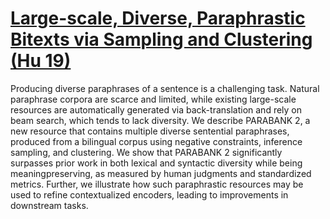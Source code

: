 # [Large-scale, Diverse, Paraphrastic Bitexts via Sampling and Clustering (Hu 19)](https://aclanthology.org/K19-1005.pdf) 

Producing diverse paraphrases of a sentence is a challenging task. Natural paraphrase corpora are scarce and limited, while existing large-scale resources are automatically generated via back-translation and rely on beam search, which tends to lack diversity. We describe PARABANK 2, a new resource that contains multiple diverse sentential paraphrases, produced from a bilingual corpus using negative constraints, inference sampling, and clustering. We show that PARABANK 2 significantly surpasses prior work in both lexical and syntactic diversity while being meaningpreserving, as measured by human judgments and standardized metrics. Further, we illustrate how such paraphrastic resources may be used to refine contextualized encoders, leading to improvements in downstream tasks.